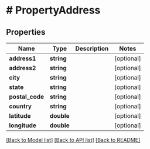# # PropertyAddress

## Properties

Name | Type | Description | Notes
------------ | ------------- | ------------- | -------------
**address1** | **string** |  | [optional] 
**address2** | **string** |  | [optional] 
**city** | **string** |  | [optional] 
**state** | **string** |  | [optional] 
**postal_code** | **string** |  | [optional] 
**country** | **string** |  | [optional] 
**latitude** | **double** |  | [optional] 
**longitude** | **double** |  | [optional] 

[[Back to Model list]](../../README.md#documentation-for-models) [[Back to API list]](../../README.md#documentation-for-api-endpoints) [[Back to README]](../../README.md)


